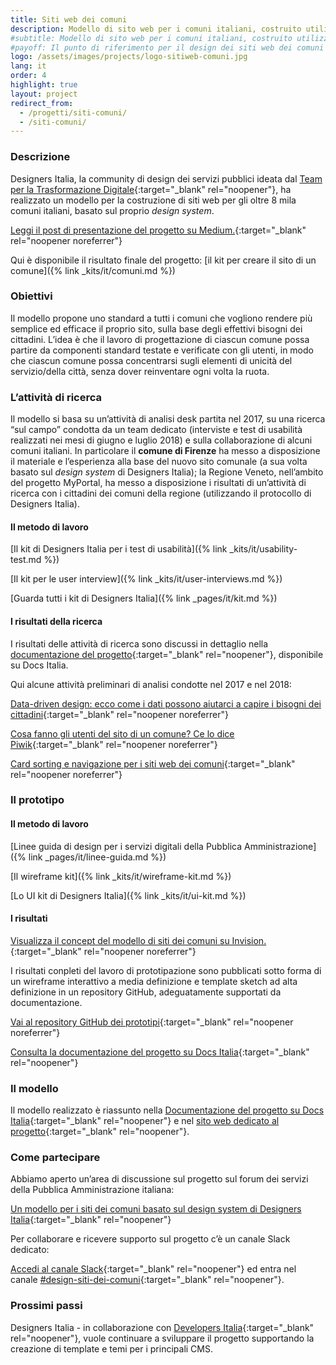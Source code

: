 ```yaml
---
title: Siti web dei comuni
description: Modello di sito web per i comuni italiani, costruito utilizzando il design system di Designers Italia.
#subtitle: Modello di sito web per i comuni italiani, costruito utilizzando il design system di Designers Italia
#payoff: Il punto di riferimento per il design dei siti web dei comuni
logo: /assets/images/projects/logo-sitiweb-comuni.jpg
lang: it
order: 4
highlight: true
layout: project
redirect_from:
  - /progetti/siti-comuni/
  - /siti-comuni/
---
```


### Descrizione
Designers Italia, la community di design dei servizi pubblici ideata dal [Team per la Trasformazione Digitale](https://teamdigitale.governo.it/){:target="_blank" rel="noopener"}, ha realizzato un modello per la costruzione di siti web per gli oltre 8 mila comuni italiani, basato sul proprio *design system*.

[Leggi il post di presentazione del progetto su Medium.](https://medium.com/team-per-la-trasformazione-digitale/modello-standard-sito-web-comuni-design-prototipo-mobile-first-open-source-organizzazione-contenuti-38b330e695a1){:target="_blank" rel="noopener noreferrer"}

Qui è disponibile il risultato finale del progetto:
[il kit per creare il sito di un comune]({% link _kits/it/comuni.md %})

### Obiettivi

Il modello propone uno standard a tutti i comuni che vogliono rendere più semplice ed efficace il proprio sito, sulla base degli effettivi bisogni dei cittadini. L’idea è che il lavoro di progettazione di ciascun comune possa partire da componenti standard testate e verificate con gli utenti, in modo che ciascun comune possa concentrarsi sugli elementi di unicità del servizio/della città, senza dover reinventare ogni volta la ruota.

### L’attività di ricerca

Il modello si basa su un’attività di analisi desk partita nel 2017, su una ricerca “sul campo” condotta da un team dedicato (interviste e test di usabilità realizzati nei mesi di giugno e luglio 2018) e sulla collaborazione di alcuni comuni italiani. In particolare il **comune di Firenze** ha messo a disposizione il materiale e l’esperienza alla base del nuovo sito comunale (a sua volta basato sul *design system* di Designers Italia); la Regione Veneto, nell’ambito del progetto MyPortal, ha messo a disposizione i risultati di un’attività di ricerca con i cittadini dei comuni della regione (utilizzando il protocollo di Designers Italia).

#### Il metodo di lavoro

[Il kit di Designers Italia per i test di usabilità]({% link _kits/it/usability-test.md %})

[Il kit per le user interview]({% link _kits/it/user-interviews.md %})

[Guarda tutti i kit di Designers Italia]({% link _pages/it/kit.md %})

#### I risultati della ricerca

I risultati delle attività di ricerca sono discussi in dettaglio nella [documentazione del progetto](https://docs.italia.it/italia/designers-italia/design-comuni-docs){:target="_blank" rel="noopener"}, disponibile su Docs Italia.

Qui alcune attività preliminari di analisi condotte nel 2017 e nel 2018:

[Data-driven design: ecco come i dati possono aiutarci a capire i bisogni dei cittadini](https://medium.com/designers-italia/data-driven-design-ecco-come-i-dati-possono-aiutarci-a-capire-i-bisogni-dei-cittadini-38f04d898f4d){:target="_blank" rel="noopener noreferrer"}

[Cosa fanno gli utenti del sito di un comune? Ce lo dice Piwik](https://medium.com/designers-italia/cosa-fanno-gli-utenti-del-sito-di-un-comune-ce-lo-dice-piwik-dedc67504b35){:target="_blank" rel="noopener noreferrer"}

[Card sorting e navigazione per i siti web dei comuni](https://medium.com/designers-italia/card-sorting-e-navigazione-per-i-siti-web-dei-comuni-f4ae175b84c4){:target="_blank" rel="noopener noreferrer"}

### Il prototipo

#### Il metodo di lavoro

[Linee guida di design per i servizi digitali della Pubblica Amministrazione]({% link _pages/it/linee-guida.md %})

[Il wireframe kit]({% link _kits/it/wireframe-kit.md %})

[Lo UI kit di Designers Italia]({% link _kits/it/ui-kit.md %})

#### I risultati

[Visualizza il concept del modello di siti dei comuni su Invision.](https://invis.io/Q2OTF1RMNUB){:target="_blank" rel="noopener noreferrer"}

I risultati conpleti del lavoro di prototipazione sono pubblicati sotto forma di un wireframe interattivo a media definizione e template sketch ad alta definizione in un repository GitHub, adeguatamente supportati da documentazione.

[Vai al repository GitHub dei prototipi](https://github.com/italia/design-comuni-prototipi){:target="_blank" rel="noopener noreferrer"}

[Consulta la documentazione del progetto su Docs Italia](https://docs.italia.it/italia/designers-italia/design-comuni-docs){:target="_blank" rel="noopener"}

### Il modello

Il modello realizzato è riassunto nella [Documentazione del progetto su Docs Italia](https://docs.italia.it/italia/designers-italia/design-comuni-docs){:target="_blank" rel="noopener"} e nel [sito web dedicato al progetto](https://italia.github.io/design-comuni-prototipi/){:target="_blank" rel="noopener"}.

### Come partecipare

Abbiamo aperto un’area di discussione sul progetto sul forum dei servizi della Pubblica Amministrazione italiana:

[Un modello per i siti dei comuni basato sul design system di Designers Italia](https://forum.italia.it/t/un-modello-per-i-siti-dei-comuni-basato-sul-design-system-di-designers-italia/4468){:target="_blank" rel="noopener"}

Per collaborare e ricevere supporto sul progetto c’è un canale Slack dedicato:

[Accedi al canale Slack](https://slack.developers.italia.it/){:target="_blank" rel="noopener"} ed entra nel canale [#design-siti-dei-comuni](https://developersitalia.slack.com/archives/CME9AD8NN){:target="_blank" rel="noopener"}.

### Prossimi passi

Designers Italia - in collaborazione con [Developers Italia](https://developers.italia.it/){:target="_blank" rel="noopener"}, vuole continuare a sviluppare il progetto supportando la creazione di template e temi per i principali CMS.
